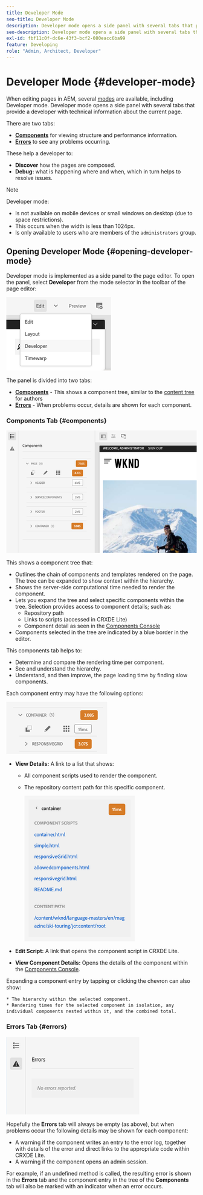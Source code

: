 ```yaml
---
title: Developer Mode
seo-title: Developer Mode
description: Developer mode opens a side panel with several tabs that provide a developer with information about the current page
seo-description: Developer mode opens a side panel with several tabs that provide a developer with information about the current page
exl-id: fbf11c0f-dc6e-43f3-bcf2-080eacc6ba99
feature: Developing
role: "Admin, Architect, Developer"
---
```

# Developer Mode {#developer-mode}

When editing pages in AEM, several [modes](/help/sites-cloud/authoring/sites-console/introduction.md#page-modes) are available, including Developer mode. Developer mode opens a side panel with several tabs that provide a developer with technical information about the current page.

There are two tabs:

* **[Components](#components)** for viewing structure and performance information.
* **[Errors](#errors)** to see any problems occurring.

These help a developer to:

* **Discover** how the pages are composed.
* **Debug:** what is happening where and when, which in turn helps to resolve issues.

>[!NOTE]
>
>Developer mode:
>
>* Is not available on mobile devices or small windows on desktop (due to space restrictions).
>  * This occurs when the width is less than 1024px.  
>* Is only available to users who are members of the `administrators` group.

## Opening Developer Mode {#opening-developer-mode}

Developer mode is implemented as a side panel to the page editor. To open the panel, select **Developer** from the mode selector in the toolbar of the page editor:

![Opening developer mode](assets/developer-mode.png)

The panel is divided into two tabs:

* **[Components](#components)** - This shows a component tree, similar to the [content tree](/help/sites-cloud/authoring/page-editor/editor-side-panel.md#content-tree) for authors
* **[Errors](#errors)** - When problems occur, details are shown for each component.

### Components Tab {#components}

![Components tab](assets/developer-mode-components-tab.png)

This shows a component tree that:

* Outlines the chain of components and templates rendered on the page. The tree can be expanded to show context within the hierarchy.
* Shows the server-side computational time needed to render the component.
* Lets you expand the tree and select specific components within the tree. Selection provides access to component details; such as:
  * Repository path
  * Links to scripts (accessed in CRXDE Lite)
  * Component detail as seen in the [Components Console](/help/sites-cloud/authoring/components-console.md)
* Components selected in the tree are indicated by a blue border in the editor.

This components tab helps to:

* Determine and compare the rendering time per component.
* See and understand the hierarchy.
* Understand, and then improve, the page loading time by finding slow components.

Each component entry may have the following options:

![Developer mode component example](assets/developer-mode-component-example.png)

* **View Details:** A link to a list that shows:
  * All component scripts used to render the component.
  * The repository content path for this specific component.

      ![View Details](assets/developer-mode-view-details.png)

* **Edit Script:** A link that opens the component script in CRXDE Lite.

* **View Component Details:** Opens the details of the component within the [Components Console](/help/sites-cloud/authoring/components-console.md).

Expanding a component entry by tapping or clicking the chevron can also show:

    * The hierarchy within the selected component.
    * Rendering times for the selected component in isolation, any individual components nested within it, and the combined total.

### Errors Tab {#errors}

![The errors tab](assets/developer-mode-errors-tab.png)

Hopefully the **Errors** tab will always be empty (as above), but when problems occur the following details may be shown for each component:

* A warning if the component writes an entry to the error log, together with details of the error and direct links to the appropriate code within CRXDE Lite.
* A warning if the component opens an admin session.

For example, if an undefined method is called, the resulting error is shown in the **Errors** tab and the component entry in the tree of the **Components** tab will also be marked with an indicator when an error occurs.

